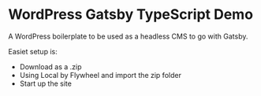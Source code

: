 # WordPress Gatsby TypeScript Demo

A WordPress boilerplate to be used as a headless CMS to go with Gatsby.

Easiet setup is:

- Download as a .zip
- Using Local by Flywheel and import the zip folder
- Start up the site
